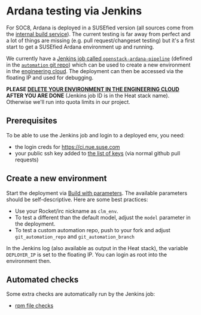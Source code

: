 # Ardana testing via Jenkins

For SOC8, Ardana is deployed in a SUSEfied version (all sources come from
the [internal build service](https://build.suse.de/project/show/Devel:Cloud:8:Staging)).
The current testing is far away from perfect and a lot of things are missing
(e.g. pull request/changeset testing) but it's a first start to get a SUSEfied
Ardana environment up and running.

We currently have a [Jenkins job called
`openstack-ardana-pipeline`](https://ci.nue.suse.com/job/openstack-ardana-pipeline/) (defined in the
[`automation` git repo](https://github.com/SUSE-Cloud/automation/blob/master/jenkins/ci.suse.de/openstack-ardana-pipeline.yaml))
which can be used to create a new environment in the [engineering
cloud](https://engcloud.prv.suse.net/).  The deployment can then be
accessed via the floating IP and used for debugging.

**PLEASE [DELETE YOUR ENVIRONMENT IN THE ENGINEERING
CLOUD](https://engcloud.prv.suse.net/project/stacks/) AFTER YOU ARE DONE**
(Jenkins job ID is in the Heat stack name). Otherwise we'll run into quota
limits in our project.

## Prerequisites

To be able to use the Jenkins job and login to a deployed env, you need:

* the login creds for https://ci.nue.suse.com
* your public ssh key added to [the list of keys](https://github.com/SUSE-Cloud/automation/blob/master/scripts/jenkins/ardana/ansible/ssh-keys.yml) (via normal github pull requests)

## Create a new environment

Start the deployment via [Build with
parameters](https://ci.nue.suse.com/job/openstack-ardana-pipeline/build). The
available parameters should be self-descriptive. Here are some best
practices:

*   Use your Rocket/irc nickname as ```clm_env```.
*   To test a different than the default model, adjust the
    ```model``` parameter in the deployment.
*   To test a custom automation repo, push to your fork and adjust
    ```git_automation_repo``` and ```git_automation_branch```

In the Jenkins log (also available as output in the Heat stack), the
variable ```DEPLOYER_IP``` is set to the floating IP. You can login as
root into the environment then.

## Automated checks

Some extra checks are automatically run by the Jenkins job:

- [rpm file checks](rpm-file-checks.md)

